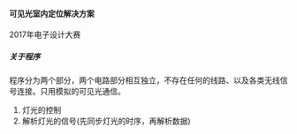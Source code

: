 #### 可见光室内定位解决方案
2017年电子设计大赛

##### 关于程序
程序分为两个部分，两个电路部分相互独立，不存在任何的线路、以及各类无线信号连接。只用模拟的可见光通信。
1. 灯光的控制
2. 解析灯光的信号(先同步灯光的时序，再解析数据)